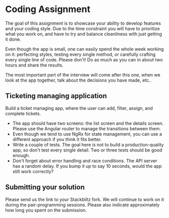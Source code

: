 # Coding Assignment

The goal of this assignment is to showcase your ability to develop features and your coding style. Due to the time constraint you will have to prioritize what you work on, and have to try and balance cleanliness with just getting it done.

Even though the app is small, one can easily spend the whole week working on it: perfecting styles, testing every single method, or carefully crafting every single line of code. Please don't! Do as much as you can in about two hours and share the results.

The most important part of the interview will come after this one, when we look at the app together, talk about the decisions you have made, etc..

## Ticketing managing application

Build a ticket managing app, where the user can add, filter, assign, and complete tickets.

- The app should have two screens: the list screen and the details screen. Please use the Angular router to manage the transitions between them.
- Even though we tend to use NgRx for state management, you can use a different approach if you think it fits better.
- Write a couple of tests. The goal here is not to build a production-quality app, so don't test every single detail. Two or three tests should be good enough.
- Don't forget about error handling and race conditions. The API server has a random delay. If you bump it up to say 10 seconds, would the app still work correctly?

## Submitting your solution

Please send us the link to your Stackblitz fork. We will continue to work on it during the pair-programming sessions. Please also indicate approximately how long you spent on the submission.

